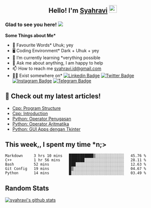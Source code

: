 <h2 align="center">Hello! I'm <a href="https://syahravi.github.io" target="_blank">Syahravi</a> <img src="https://media.giphy.com/media/hvRJCLFzcasrR4ia7z/giphy.gif" width="25px"></h2>

### Glad to see you here! ![](https://visitor-badge.glitch.me/badge?page_id=syahravi.syahravi)

<b> Some Things about Me*</b>
- 💬 Favourite Words\* Uhuk; yey
- 🖥️ Coding Environment\* Dark + Uhuk + yey
- 🌱 I’m currently learning \*verything possible
- 👀 Ask me about anything, I am happy to help
- 📫 How to reach me syahravi.id@gmail.com
- 👨‍💻 Exist somewhere on\* 
[![Linkedin Badge](https://img.shields.io/badge/-LinkedIn-0e76a8?style=flat-square&logo=Linkedin&logoColor=white)](https://linkedin.com/in/syahravi/)
[![Twitter Badge](https://img.shields.io/badge/-Twitter-00acee?style=flat-square&logo=Twitter&logoColor=white)](https://twitter.com/syahraavi/)
[![Instagram Badge](https://img.shields.io/badge/-Instagram-e4405f?style=flat-square&logo=Instagram&logoColor=white)](https://instagram.com/syahraavi)
[![Telegram Badge](https://img.shields.io/badge/-Telegram-0088cc?style=flat-square&logo=Telegram&logoColor=white)](https://t.me/syahravi)
## 📝 Check out my latest articles!
<!-- BLOG-POST-LIST:START -->
- [Cpp: Program Structure](https://www.syahravi.my.id/cpp-program-structure/)
- [Cpp: Introduction](https://www.syahravi.my.id/cpp/)
- [Python: Operator Penugasan](https://www.syahravi.my.id/python-assignment/)
- [Python: Operator Aritmatika](https://www.syahravi.my.id/python-arithmetic/)
- [Python: GUI Apps dengan Tkinter](https://www.syahravi.my.id/python-tkinter/)
<!-- BLOG-POST-LIST:END -->

## This week,, I spent my time \*n;>
<!--START_SECTION:waka-->
```text
Markdown     3 hrs 10 mins   ███████████▒░░░░░░░░░░░░░   45.76 % 
C++          1 hr 56 mins    ███████░░░░░░░░░░░░░░░░░░   28.11 % 
Bash         52 mins         ███░░░░░░░░░░░░░░░░░░░░░░   12.63 % 
Git Config   19 mins         █▒░░░░░░░░░░░░░░░░░░░░░░░   04.67 % 
Python       14 mins         █░░░░░░░░░░░░░░░░░░░░░░░░   03.49 % 
```
<!--END_SECTION:waka-->

## Random Stats
[![syahravi's github stats](https://github-readme-stats.vercel.app/api?username=syahravi&show_icons=true&theme=synthwave)](https://github.com/syahravi/)
